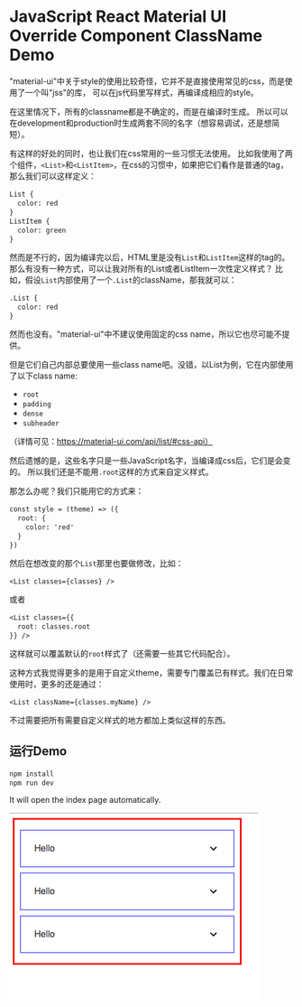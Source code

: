 JavaScript React Material UI Override Component ClassName Demo
==============================================================

"material-ui"中关于style的使用比较奇怪，它并不是直接使用常见的css，而是使用了一个叫"jss"的库，
可以在js代码里写样式，再编译成相应的style。

在这里情况下，所有的classname都是不确定的，而是在编译时生成。
所以可以在development和production时生成两套不同的名字（想容易调试，还是想简短）。

有这样的好处的同时，也让我们在css常用的一些习惯无法使用。
比如我使用了两个组件，`<List>`和`<ListItem>`，在css的习惯中，如果把它们看作是普通的tag，那么我们可以这样定义：

```
List {
  color: red
}
ListItem {
  color: green
}
```

然而是不行的，因为编译完以后，HTML里是没有`List`和`ListItem`这样的tag的。
那么有没有一种方式，可以让我对所有的List或者ListItem一次性定义样式？
比如，假设`List`内部使用了一个`.List`的className，那我就可以：

```
.List {
  color: red
}
```

然而也没有。"material-ui"中不建议使用固定的css name，所以它也尽可能不提供。

但是它们自己内部总要使用一些class name吧。没错，以List为例，它在内部使用了以下class name:

- `root`
- `padding`
- `dense`
- `subheader`

（详情可见：https://material-ui.com/api/list/#css-api）

然后遗憾的是，这些名字只是一些JavaScript名字，当编译成css后，它们是会变的。
所以我们还是不能用`.root`这样的方式来自定义样式。

那怎么办呢？我们只能用它的方式来：

```
const style = (theme) => ({
  root: {
    color: 'red'
  }
})
```

然后在想改变的那个`List`那里也要做修改，比如：

```
<List classes={classes} />
```

或者

```
<List classes={{
  root: classes.root
}} />
```

这样就可以覆盖默认的`root`样式了（还需要一些其它代码配合）。

这种方式我觉得更多的是用于自定义theme，需要专门覆盖已有样式。我们在日常使用时，更多的还是通过：

```
<List className={classes.myName} />
```

不过需要把所有需要自定义样式的地方都加上类似这样的东西。

运行Demo
------

```
npm install
npm run dev
```

It will open the index page automatically.

![demo](./images/demo.jpg)
